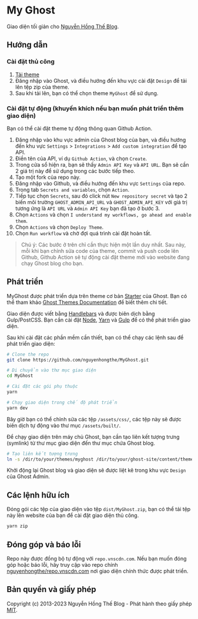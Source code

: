 # My Ghost

Giao diện tối giản cho [Nguyễn Hồng Thế Blog](https://nguyenhongthe.net).

## Hướng dẫn

### Cài đặt thủ công

1. [Tải theme](https://github.com/nguyenhongthe/myghost/archive/main.zip)
2. Đăng nhập vào Ghost, và điều hướng đến khu vực cài đặt `Design` để tải lên tệp zip của theme.
3. Sau khi tải lên, bạn có thể chọn theme `MyGhost` để sử dụng.

### Cài đặt tự động (khuyến khích nếu bạn muốn phát triển thêm giao diện)

Bạn có thể cài đặt theme tự động thông quan Github Action.

1. Đăng nhập vào khu vực admin của Ghost blog của bạn, và điều hướng đến khu vực `Settings` > `Integrations` > `Add custom integration` để tạo API.
2. Điền tên của API, ví dụ `Github Action`, và chọn `Create`.
3. Trong cửa sổ hiện ra, bạn sẽ thấy `Admin API Key` và `API URL`. Bạn sẽ cần 2 giá trị này để sử dụng trong các bước tiếp theo.
4. Tạo một fork của repo này.
5. Đăng nhập vào Github, và điều hướng đến khu vực `Settings` của repo.
6. Trong tab `Secrets and variables`, chọn `Action`.
7. Tiếp tục chọn `Secrets`, sau đó click nút `New repository secret` và tạo 2 biến môi trường `GHOST_ADMIN_API_URL` và `GHOST_ADMIN_API_KEY` với giá trị tương ứng là `API URL` và `Admin API Key` bạn đã tạo ở bước 3.
8. Chọn `Actions` và chọn `I understand my workflows, go ahead and enable them`.
9. Chọn `Actions` và chọn `Deploy Theme`.
10. Chọn `Run workflow` và chờ đợi quá trình cài đặt hoàn tất.

> Chú ý: Các bước ở trên chỉ cần thực hiện một lần duy nhất. Sau này, mỗi khi bạn chỉnh sửa code của theme, commit và push code lên Github, Github Action sẽ tự động cài đặt theme mới vào website đang chạy Ghost blog cho bạn.

## Phát triển

MyGhost được phát triển dựa trên theme cơ bản [Starter](https://github.com/TryGhost/Starter) của Ghost. Bạn có thể tham khảo [Ghost Themes Documentation](https://ghost.org/docs/themes/) để biết thêm chi tiết.

Giao diện được viết bằng [Handlebars](https://handlebarsjs.com/) và được biên dịch bằng Gulp/PostCSS. Bạn cần cài đặt [Node](https://nodejs.org/), [Yarn](https://yarnpkg.com/) và [Gulp](https://gulpjs.com) để có thể phát triển giao diện.

Sau khi cài đặt các phần mềm cần thiết, bạn có thể chạy các lệnh sau để phát triển giao diện:

```bash
# Clone the repo
git clone https://github.com/nguyenhongthe/MyGhost.git

# Di chuyển vào thư mục giao diện
cd MyGhost

# Cài đặt các gói phụ thuộc
yarn

# Chạy giao diện trong chế độ phát triển
yarn dev
```

Bây giờ bạn có thể chỉnh sửa các tệp `/assets/css/`, các tệp này sẽ được biên dịch tự động vào thư mục `/assets/built/`.

Để chạy giao diện trên máy chủ Ghost, bạn cần tạo liên kết tượng trưng (symlink) từ thư mục giao diện đến thư mục chứa Ghost blog.

```bash
# Tạo liên kết tượng trưng
ln -s /dir/to/your/themes/myghost /dir/to/your/ghost-site/content/themes/myghost
```

Khởi động lại Ghost blog và giao diện sẽ được liệt kê trong khu vực `Design` của Ghost Admin.

## Các lệnh hữu ích

Đóng gói các tệp của giao diện vào tệp `dist/MyGhost.zip`, bạn có thể tải tệp này lên website của bạn để cài đặt giao diện thủ công.

```bash
yarn zip
```

## Đóng góp và báo lỗi

Repo này được đồng bộ tự động với `repo.vnscdn.com`. Nếu bạn muốn đóng góp hoặc báo lỗi, hãy truy cập vào repo chính [nguyenhongthe/repo.vnscdn.com](https://github.com/nguyenhongthe/repo.vnscdn.com/tree/main/packages/myghost) nơi giao diện chính thức được phát triển.

## Bản quyền và giấy phép

Copyright (c) 2013-2023 Nguyễn Hồng Thế Blog - Phát hành theo giấy phép [MIT](LICENSE).
